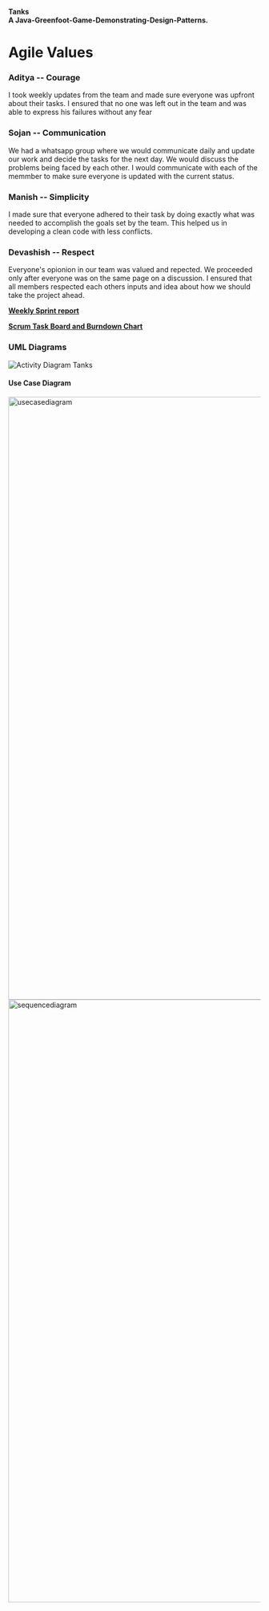 **Tanks  
A Java-Greenfoot-Game-Demonstrating-Design-Patterns.**

# Agile Values  
### **Aditya -- Courage**  
I took weekly updates from the team and made sure everyone was upfront about their tasks. I ensured that no one was left out in the team and was able to express his failures without any fear

### **Sojan -- Communication**  
We had a whatsapp group where we would communicate daily and update our work and decide the tasks for the next day. We would discuss the problems being faced by each other. I would communicate with each of the memmber to make sure everyone is updated with the current status.  
### **Manish -- Simplicity** 
I made sure that everyone adhered to their task by doing exactly what was needed to accomplish the goals set by the team. This helped us in developing a clean code with less conflicts.

### **Devashish -- Respect**  
Everyone's opionion in our team was valued and repected. We proceeded only after everyone was on the same page on a discussion. I ensured that all members respected each others inputs and idea about how we should take the project ahead.
 

**[Weekly Sprint report](https://github.com/nguyensjsu/fa18-202-mads/blob/master/WeeklyScrumReport.md)**    


**[Scrum Task Board and Burndown Chart](https://docs.google.com/spreadsheets/d/1aHEYlGdxIIqfPhSXmd-oqxi_ahS7H-e_cCPxXhACpis/edit#gid=102151741)**  


### **UML Diagrams**

![Activity Diagram Tanks](https://user-images.githubusercontent.com/42703118/49323796-d5fae080-f4d5-11e8-8911-f4ac58bf204c.png)  

#### Use Case Diagram  
<img width="1201" alt="usecasediagram" src="https://user-images.githubusercontent.com/42900784/49323810-51f52880-f4d6-11e8-8d18-3f7f6f264367.png">

<img width="1201" alt="sequencediagram" src="https://github.com/nguyensjsu/fa18-202-mads/blob/master/UML%20Diagrams/SequenceDiagramTanks.png">


